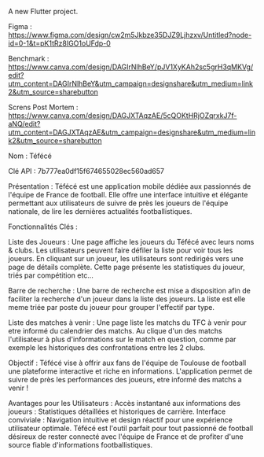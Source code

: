 
A new Flutter project.

Figma : https://www.figma.com/design/cw2m5Jkbze35DJZ9Ljhzxv/Untitled?node-id=0-1&t=pK1tRz8IGO1oUFdp-0 

Benchmark : https://www.canva.com/design/DAGIrNlhBeY/pJV1XyKAh2sc5grH3qMKVg/edit?utm_content=DAGIrNlhBeY&utm_campaign=designshare&utm_medium=link2&utm_source=sharebutton

Screns Post Mortem : https://www.canva.com/design/DAGJXTAqzAE/5cQOKtHRjOZqrxkJ7f-aNQ/edit?utm_content=DAGJXTAqzAE&utm_campaign=designshare&utm_medium=link2&utm_source=sharebutton

Nom : Téfécé

Clé API : 7b777ea0df15f674655028ec560ad657

Présentation : Téfécé est une application mobile dédiée aux passionnés de l'équipe de France de football. Elle offre une interface intuitive et élégante permettant aux utilisateurs de suivre de près les joueurs de l'équipe nationale, de lire les dernières actualités footballistiques.

Fonctionnalités Clés :

Liste des Joueurs : Une page affiche les joueurs du Téfécé avec leurs noms & clubs. Les utilisateurs peuvent faire défiler la liste pour voir tous les joueurs. En cliquant sur un joueur, les utilisateurs sont redirigés vers une page de détails complète. Cette page présente les statistiques du joueur, triés par compétition etc... 

Barre de recherche : Une barre de recherche est mise a disposition afin de faciliter la recherche d'un joueur dans la liste des joueurs. La liste est elle meme triée par poste du joueur pour grouper l'effectif par type.

Liste des matches à venir : Une page liste les matchs du TFC à venir pour etre informé du calendrier des matchs. Au clique d'un des matchs l'utilisateur à plus d'informations sur le match en question, comme par exemple les historiques des confrontations entre les 2 clubs.

Objectif : Téfécé vise à offrir aux fans de l'équipe de Toulouse de football une plateforme interactive et riche en informations. L'application permet de suivre de près les performances des joueurs, etre informé des matchs a venir !

Avantages pour les Utilisateurs : Accès instantané aux informations des joueurs : Statistiques détaillées et historiques de carrière. Interface conviviale : Navigation intuitive et design réactif pour une expérience utilisateur optimale. Téfécé est l'outil parfait pour tout passionné de football désireux de rester connecté avec l'équipe de France et de profiter d'une source fiable d'informations footballistiques.

